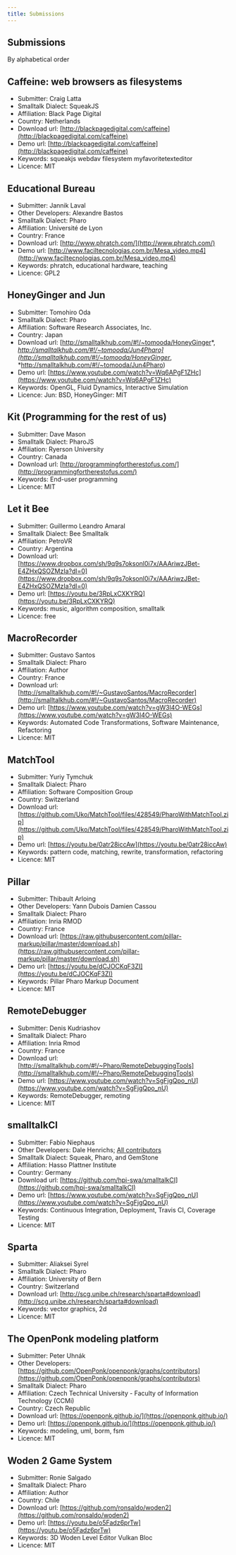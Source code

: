 ```yaml
---
title: Submissions
---
```


## Submissions

By alphabetical order


## Caffeine: web browsers as filesystems

- Submitter: Craig Latta
- Smalltalk Dialect: SqueakJS
- Affiliation: Black Page Digital
- Country: Netherlands
- Download url: [http://blackpagedigital.com/caffeine](http://blackpagedigital.com/caffeine)
- Demo url: [http://blackpagedigital.com/caffeine](http://blackpagedigital.com/caffeine)
- Keywords: squeakjs webdav filesystem myfavoritetexteditor
- Licence: MIT



## Educational Bureau

- Submitter: Jannik Laval
- Other Developers: Alexandre Bastos
- Smalltalk Dialect: Pharo
- Affiliation: Université de Lyon
- Country: France
- Download url: [http://www.phratch.com/](http://www.phratch.com/)
- Demo url: [http://www.faciltecnologias.com.br/Mesa_video.mp4](http://www.faciltecnologias.com.br/Mesa_video.mp4)
- Keywords: phratch, educational hardware, teaching
- Licence: GPL2



## HoneyGinger and Jun

- Submitter: Tomohiro Oda
- Smalltalk Dialect: Pharo
- Affiliation: Software Research Associates, Inc.
- Country: Japan
- Download url: [http://smalltalkhub.com/#!/~tomooda/HoneyGinger*, *http://smalltalkhub.com/#!/~tomooda/Jun4Pharo](http://smalltalkhub.com/#!/~tomooda/HoneyGinger*, *http://smalltalkhub.com/#!/~tomooda/Jun4Pharo)
- Demo url: [https://www.youtube.com/watch?v=Wq6APgF1ZHc](https://www.youtube.com/watch?v=Wq6APgF1ZHc)
- Keywords: OpenGL, Fluid Dynamics, Interactive Simulation
- Licence: Jun: BSD, HoneyGinger: MIT


## Kit (Programming for the rest of us)

- Submitter: Dave Mason
- Smalltalk Dialect: PharoJS
- Affiliation: Ryerson University
- Country: Canada
- Download url: [http://programmingfortherestofus.com/](http://programmingfortherestofus.com/)
- Keywords: End-user programming
- Licence: MIT


## Let it Bee

- Submitter: Guillermo Leandro Amaral
- Smalltalk Dialect: Bee Smalltalk
- Affiliation: PetroVR
- Country: Argentina
- Download url: [https://www.dropbox.com/sh/9q9s7oksonl0i7x/AAAriwzJBet-E4ZHxQSOZMzIa?dl=0](https://www.dropbox.com/sh/9q9s7oksonl0i7x/AAAriwzJBet-E4ZHxQSOZMzIa?dl=0)
- Demo url: [https://youtu.be/3RpLxCXKYRQ](https://youtu.be/3RpLxCXKYRQ)
- Keywords: music, algorithm composition, smalltalk
- Licence: free


## MacroRecorder

- Submitter: Gustavo Santos
- Smalltalk Dialect: Pharo
- Affiliation: Author
- Country: France
- Download url:  [http://smalltalkhub.com/#!/~GustavoSantos/MacroRecorder](http://smalltalkhub.com/#!/~GustavoSantos/MacroRecorder)
- Demo url: [https://www.youtube.com/watch?v=gW3l4O-WEGs](https://www.youtube.com/watch?v=gW3l4O-WEGs)
- Keywords: Automated Code Transformations, Software Maintenance, Refactoring
- Licence: MIT



## MatchTool

- Submitter: Yuriy Tymchuk
- Smalltalk Dialect: Pharo
- Affiliation: Software Composition Group
- Country: Switzerland
- Download url: [https://github.com/Uko/MatchTool/files/428549/PharoWithMatchTool.zip](https://github.com/Uko/MatchTool/files/428549/PharoWithMatchTool.zip)
- Demo url: [https://youtu.be/0atr28iccAw](https://youtu.be/0atr28iccAw)
- Keywords: pattern code, matching, rewrite, transformation, refactoring
- Licence: MIT

## Pillar

- Submitter: Thibault Arloing
- Other Developers: Yann Dubois Damien Cassou
- Smalltalk Dialect: Pharo
- Affiliation: Inria RMOD
- Country: France
- Download url: [https://raw.githubusercontent.com/pillar-markup/pillar/master/download.sh](https://raw.githubusercontent.com/pillar-markup/pillar/master/download.sh)
- Demo url: [https://youtu.be/dCJOCKqF3ZI](https://youtu.be/dCJOCKqF3ZI)
- Keywords: Pillar Pharo Markup Document
- Licence: MIT

## RemoteDebugger

- Submitter: Denis Kudriashov
- Smalltalk Dialect: Pharo
- Affiliation: Inria Rmod
- Country: France
- Download url: [http://smalltalkhub.com/#!/~Pharo/RemoteDebuggingTools](http://smalltalkhub.com/#!/~Pharo/RemoteDebuggingTools)
- Demo url: [https://www.youtube.com/watch?v=SgFjgQpo_nU](https://www.youtube.com/watch?v=SgFjgQpo_nU)
- Keywords: RemoteDebugger, remoting
- Licence: MIT


## smalltalkCI

- Submitter: Fabio Niephaus
- Other Developers: Dale Henrichs; [All contributors](https://github.com/hpi-swa/smalltalkCI/graphs/contributors)
- Smalltalk Dialect: Squeak, Pharo, and GemStone
- Affiliation: Hasso Plattner Institute
- Country: Germany
- Download url: [https://github.com/hpi-swa/smalltalkCI](https://github.com/hpi-swa/smalltalkCI)
- Demo url: [https://www.youtube.com/watch?v=SgFjgQpo_nU](https://www.youtube.com/watch?v=SgFjgQpo_nU)
- Keywords: Continuous Integration, Deployment, Travis CI, Coverage Testing
- Licence: MIT



## Sparta

- Submitter: Aliaksei Syrel
- Smalltalk Dialect: Pharo
- Affiliation: University of Bern
- Country: Switzerland
- Download url: [http://scg.unibe.ch/research/sparta#download](http://scg.unibe.ch/research/sparta#download)
- Keywords: vector graphics, 2d
- Licence: MIT



## The OpenPonk modeling platform

- Submitter: Peter Uhnák
- Other Developers: [https://github.com/OpenPonk/openponk/graphs/contributors](https://github.com/OpenPonk/openponk/graphs/contributors)
- Smalltalk Dialect: Pharo
- Affiliation: Czech Technical University - Faculty of Information Technology (CCMi)
- Country: Czech Republic
- Download url: [https://openponk.github.io/](https://openponk.github.io/)
- Demo url: [https://openponk.github.io/](https://openponk.github.io/)
- Keywords: modeling, uml, borm, fsm
- Licence: MIT



## Woden 2 Game System

- Submitter: Ronie Salgado
- Smalltalk Dialect: Pharo
- Affiliation: Author
- Country: Chile
- Download url: [https://github.com/ronsaldo/woden2](https://github.com/ronsaldo/woden2)
- Demo url: [https://youtu.be/o5Fadz6prTw](https://youtu.be/o5Fadz6prTw)
- Keywords: 3D Woden Level Editor Vulkan Bloc
- Licence: MIT

